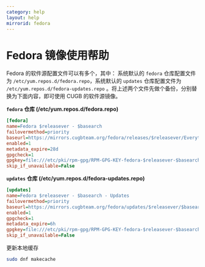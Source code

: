 ```yaml
---
category: help
layout: help
mirrorid: fedora
---
```


Fedora 镜像使用帮助
===================

Fedora 的软件源配置文件可以有多个，其中：
系统默认的 `fedora` 仓库配置文件为 `/etc/yum.repos.d/fedora.repo`，系统默认的 `updates` 仓库配置文件为 `/etc/yum.repos.d/fedora-updates.repo` 。将上述两个文件先做个备份，分别替换为下面内容，即可使用 CUGB 的软件源镜像。

**`fedora` 仓库 (/etc/yum.repos.d/fedora.repo)**

```ini
[fedora]
name=Fedora $releasever - $basearch
failovermethod=priority
baseurl=https://mirrors.cugbteam.org/fedora/releases/$releasever/Everything/$basearch/os/
enabled=1
metadata_expire=28d
gpgcheck=1
gpgkey=file:///etc/pki/rpm-gpg/RPM-GPG-KEY-fedora-$releasever-$basearch
skip_if_unavailable=False
```

**`updates` 仓库 (/etc/yum.repos.d/fedora-updates.repo)**

```ini
[updates]
name=Fedora $releasever - $basearch - Updates
failovermethod=priority
baseurl=https://mirrors.cugbteam.org/fedora/updates/$releasever/$basearch/
enabled=1
gpgcheck=1
metadata_expire=6h
gpgkey=file:///etc/pki/rpm-gpg/RPM-GPG-KEY-fedora-$releasever-$basearch
skip_if_unavailable=False
```

更新本地缓存

```bash
sudo dnf makecache
```


